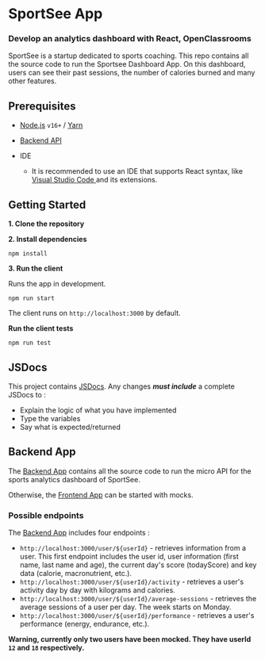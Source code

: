 <h1 id="app">SportSee App</h1>

<h3>Develop an analytics dashboard with React, OpenClassrooms</h3>

SportSee is a startup dedicated to sports coaching. This repo contains all the source code to run the Sportsee Dashboard App. On this dashboard, users can see their past sessions, the number of calories burned and many other features.

<h2>Prerequisites</h2>

- <a href="https://nodejs.org/en/">Node.js</a> `v16+` / <a href="https://classic.yarnpkg.com/lang/en/docs/install/#windows-stable">Yarn</a>

- <a href="#backend-app">Backend API</a>

- IDE
  - It is recommended to use an IDE that supports React syntax, like <a href="https://code.visualstudio.com/download"> Visual Studio Code </a> and its extensions.

<h2>Getting Started</h2>

**1. Clone the repository**

**2. Install dependencies**

`npm install`

**3. Run the client**

Runs the app in development.

`npm run start`

The client runs on `http://localhost:3000` by default.

**Run the client tests**

`npm run test`

<h2 id="jsdocs">JSDocs</h2>

This project contains <a href="https://jsdoc.app/">JSDocs</a>. Any changes **_must include_** a complete JSDocs to :

- Explain the logic of what you have implemented
- Type the variables
- Say what is expected/returned

<h2 id="backend-app">Backend App</h2>

The <a href="https://github.com/OpenClassrooms-Student-Center/P9-front-end-dashboard">Backend App</a> contains all the source code to run the micro API for the sports analytics dashboard of SportSee.

Otherwise, the <a href="#app">Frontend App</a> can be started with mocks.

<h3>Possible endpoints</h3>

The <a href="https://github.com/OpenClassrooms-Student-Center/P9-front-end-dashboard">Backend App</a> includes four endpoints :

- `http://localhost:3000/user/${userId}` - retrieves information from a user. This first endpoint includes the user id, user information (first name, last name and age), the current day's score (todayScore) and key data (calorie, macronutrient, etc.).
- `http://localhost:3000/user/${userId}/activity` - retrieves a user's activity day by day with kilograms and calories.
- `http://localhost:3000/user/${userId}/average-sessions` - retrieves the average sessions of a user per day. The week starts on Monday.
- `http://localhost:3000/user/${userId}/performance` - retrieves a user's performance (energy, endurance, etc.).

**Warning, currently only two users have been mocked. They have userId `12` and `18` respectively.**
